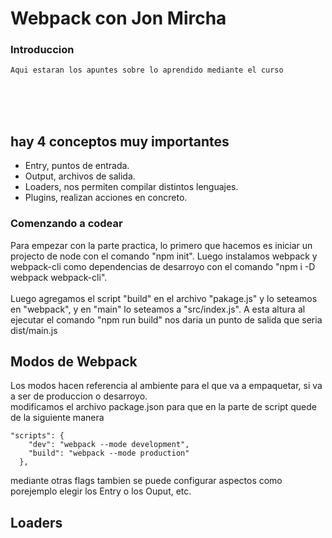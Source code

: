 # Webpack con Jon Mircha

### Introduccion
    Aqui estaran los apuntes sobre lo aprendido mediante el curso
<br><br><br>

## hay 4 conceptos muy importantes
- Entry, puntos de entrada.
- Output, archivos de salida.
- Loaders, nos permiten compilar distintos lenguajes.
- Plugins, realizan acciones en concreto.

### Comenzando a codear
Para empezar con la parte practica, lo primero que hacemos es iniciar un projecto de node con el comando "npm init". Luego instalamos webpack y webpack-cli como dependencias de desarroyo con el comando "npm i -D webpack webpack-cli". 
<br><br>
Luego agregamos el script "build" en el archivo "pakage.js" y lo seteamos en "webpack", y en "main" lo seteamos a "src/index.js".
A esta altura al ejecutar el comando "npm run build" nos daria un punto de salida que seria dist/main.js

## Modos de Webpack
Los modos hacen referencia al ambiente para el que va a empaquetar, si va a ser de produccion o desarroyo.
<br>
modificamos el archivo package.json para que en la parte de script quede de la siguiente manera
```
"scripts": {
    "dev": "webpack --mode development",
    "build": "webpack --mode production"
  },
```
mediante otras flags tambien se puede configurar aspectos como porejemplo elegir los Entry o los Ouput, etc.
<br>

## Loaders
